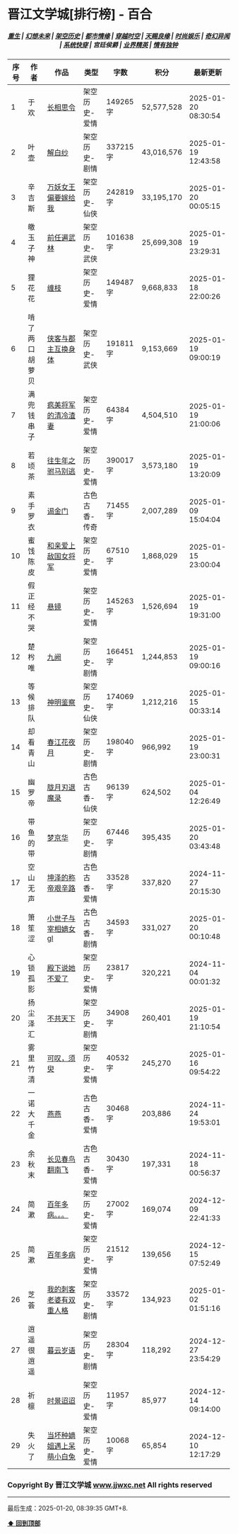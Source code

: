 # 晋江文学城[排行榜] - 百合

<h5 align="center">
	<a href="https://github.com/dev-chenxing/jjwxc-charts/blob/main/重生.md">重生</a> |
	<a href="https://github.com/dev-chenxing/jjwxc-charts/blob/main/幻想未来.md">幻想未来</a> |
	<a href="https://github.com/dev-chenxing/jjwxc-charts/blob/main/架空历史.md">架空历史</a> |
	<a href="https://github.com/dev-chenxing/jjwxc-charts/blob/main/都市情缘.md">都市情缘</a> |
	<a href="https://github.com/dev-chenxing/jjwxc-charts/blob/main/README.md">穿越时空</a> |
	<a href="https://github.com/dev-chenxing/jjwxc-charts/blob/main/天赐良缘.md">天赐良缘</a> |
	<a href="https://github.com/dev-chenxing/jjwxc-charts/blob/main/时尚娱乐.md">时尚娱乐</a> |
	<a href="https://github.com/dev-chenxing/jjwxc-charts/blob/main/奇幻异闻.md">奇幻异闻</a> |
	<a href="https://github.com/dev-chenxing/jjwxc-charts/blob/main/系统快穿.md">系统快穿</a> |
	<b>宫廷侯爵</b> |
	<a href="https://github.com/dev-chenxing/jjwxc-charts/blob/main/业界精英.md">业界精英</a> |
	<a href="https://github.com/dev-chenxing/jjwxc-charts/blob/main/情有独钟.md">情有独钟</a>
</h5>

| 序号 | 作者 | 作品 | 类型 | 字数 | 积分 | 最新更新 | 
|-----|------|------|-----|------|------|---------|
| 1 | 于欢 | [长相思令](https://www.jjwxc.net/onebook.php?novelid=8918173) | 架空历史-爱情 | 149265字 | 52,577,528 | 2025-01-20 08:30:54 | 
| 2 | 叶壶 | [解白纱](https://www.jjwxc.net/onebook.php?novelid=9260099) | 架空历史-剧情 | 337215字 | 43,016,576 | 2025-01-19 12:43:58 | 
| 3 | 辛吉斯 | [万妖女王偏要嫁给我](https://www.jjwxc.net/onebook.php?novelid=9315806) | 架空历史-仙侠 | 242819字 | 33,195,170 | 2025-01-20 00:05:15 | 
| 4 | 皦玉子神 | [前任遍武林](https://www.jjwxc.net/onebook.php?novelid=9242672) | 架空历史-武侠 | 101638字 | 25,699,308 | 2025-01-19 23:29:31 | 
| 5 | 狸花花 | [缠枝](https://www.jjwxc.net/onebook.php?novelid=8629070) | 架空历史-爱情 | 149487字 | 9,668,833 | 2025-01-18 22:00:26 | 
| 6 | 啃了两口胡萝贝 | [侠客与郡主互换身体](https://www.jjwxc.net/onebook.php?novelid=8428391) | 架空历史-武侠 | 191811字 | 9,153,669 | 2025-01-19 09:00:19 | 
| 7 | 满兜钱串子 | [疯美将军的清冷渣妻](https://www.jjwxc.net/onebook.php?novelid=9309780) | 架空历史-爱情 | 64384字 | 4,504,510 | 2025-01-19 21:00:06 | 
| 8 | 若顷茶 | [往生年之驸马别逃](https://www.jjwxc.net/onebook.php?novelid=9348669) | 架空历史-爱情 | 390017字 | 3,573,180 | 2025-01-19 13:20:09 | 
| 9 | 素手罗衣 | [谒金门](https://www.jjwxc.net/onebook.php?novelid=9264148) | 古色古香-传奇 | 71455字 | 2,007,289 | 2025-01-09 15:04:04 | 
| 10 | 蜜饯陈皮 | [和亲爱上敌国女将军](https://www.jjwxc.net/onebook.php?novelid=9350660) | 架空历史-爱情 | 67510字 | 1,868,029 | 2025-01-15 23:00:04 | 
| 11 | 假正经不哭 | [悬镜](https://www.jjwxc.net/onebook.php?novelid=9349542) | 架空历史-爱情 | 145263字 | 1,526,694 | 2025-01-19 19:31:00 | 
| 12 | 楚枍唯 | [九阙](https://www.jjwxc.net/onebook.php?novelid=9333408) | 架空历史-剧情 | 166451字 | 1,244,853 | 2025-01-19 09:00:16 | 
| 13 | 等候排队 | [神明鉴察](https://www.jjwxc.net/onebook.php?novelid=9287621) | 架空历史-仙侠 | 174069字 | 1,212,216 | 2025-01-15 00:33:14 | 
| 14 | 却看青山 | [春江花夜月](https://www.jjwxc.net/onebook.php?novelid=9195205) | 架空历史-剧情 | 198040字 | 966,992 | 2025-01-19 23:00:31 | 
| 15 | 幽罗帝 | [胧月刃退魔录](https://www.jjwxc.net/onebook.php?novelid=9340974) | 古色古香-仙侠 | 96139字 | 624,502 | 2025-01-04 12:26:49 | 
| 16 | 带鱼的带 | [梦京华](https://www.jjwxc.net/onebook.php?novelid=9268675) | 架空历史-剧情 | 67446字 | 395,435 | 2025-01-20 03:43:48 | 
| 17 | 空山无声 | [坤泽的称帝艰辛路](https://www.jjwxc.net/onebook.php?novelid=9312061) | 古色古香-爱情 | 33528字 | 337,820 | 2024-11-27 20:15:30 | 
| 18 | 箫笙涩 | [小世子与宰相嫡女gl](https://www.jjwxc.net/onebook.php?novelid=9307465) | 古色古香-剧情 | 34593字 | 331,027 | 2025-01-20 00:10:48 | 
| 19 | 心锁孤影 | [殿下说她不爱了](https://www.jjwxc.net/onebook.php?novelid=9258477) | 架空历史-爱情 | 23817字 | 320,221 | 2024-11-04 00:01:32 | 
| 20 | 扬尘泽汇 | [不共天下](https://www.jjwxc.net/onebook.php?novelid=9258685) | 架空历史-剧情 | 34908字 | 260,401 | 2025-01-19 21:10:54 | 
| 21 | 雾里竹清 | [可叹，须臾](https://www.jjwxc.net/onebook.php?novelid=9288257) | 架空历史-爱情 | 40532字 | 245,270 | 2025-01-16 09:54:22 | 
| 22 | 一诺大千金 | [燕燕](https://www.jjwxc.net/onebook.php?novelid=9297793) | 古色古香-爱情 | 30468字 | 203,886 | 2024-11-24 19:53:01 | 
| 23 | 余秋末 | [长见春鸟翻南飞](https://www.jjwxc.net/onebook.php?novelid=9280051) | 古色古香-爱情 | 30430字 | 197,331 | 2024-11-18 00:56:37 | 
| 24 | 简漱 | [百年多病。。。](https://www.jjwxc.net/onebook.php?novelid=9291936) | 架空历史-爱情 | 27002字 | 169,074 | 2024-12-09 22:41:33 | 
| 25 | 简漱 | [百年多病](https://www.jjwxc.net/onebook.php?novelid=9346516) | 架空历史-爱情 | 21512字 | 139,656 | 2024-12-15 07:52:49 | 
| 26 | 芝荟 | [我的刺客老婆有双重人格](https://www.jjwxc.net/onebook.php?novelid=9298977) | 架空历史-剧情 | 33572字 | 134,923 | 2025-01-02 01:51:16 | 
| 27 | 逍遥很逍遥 | [暮云岁语](https://www.jjwxc.net/onebook.php?novelid=9346297) | 架空历史-剧情 | 28304字 | 118,292 | 2024-12-27 23:54:29 | 
| 28 | 祈檩 | [时景迢迢](https://www.jjwxc.net/onebook.php?novelid=9302101) | 架空历史-爱情 | 11957字 | 85,977 | 2024-12-14 09:14:00 | 
| 29 | 失火了 | [当坏种嫡姐遇上呆萌小白兔](https://www.jjwxc.net/onebook.php?novelid=9344255) | 架空历史-爱情 | 10068字 | 65,854 | 2024-12-10 12:17:29 | 

### Copyright By 晋江文学城 www.jjwxc.net All rights reserved

---

最后生成：2025-01-20, 08:39:35 GMT+8.

**[⬆ 回到顶部](#晋江文学城排行榜---百合)**

